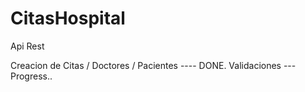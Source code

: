 # CitasHospital
Api Rest


Creacion de Citas / Doctores / Pacientes ---- DONE.
Validaciones --- Progress..
